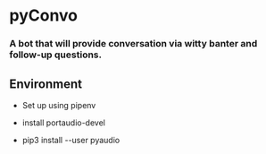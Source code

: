 # pyConvo
<h3>A bot that will provide conversation via witty banter and follow-up questions. </h3>


<h2>Environment</h2>
<ul><li>Set up using pipenv</li></ul>
<ul><li>install portaudio-devel</ul></li>
<ul><li>pip3 install --user pyaudio</ul></li>

